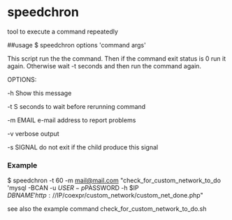 # speedchron
tool to execute a command repeatedly

##usage
$ speedchron options 'command args'

This script run the the command. Then if the command exit status is 0 run it again. 
Otherwise wait -t seconds and then run the command again.

OPTIONS:

   -h           Show this message

   -t S         seconds to wait before rerunning command 

   -m EMAIL     e-mail address to report problems

   -v           verbose output

   -s SIGNAL    do not exit if the child produce this signal

### Example
$ speedchron -t 60 -m mail@mail.com "check_for_custom_network_to_do 'mysql -BCAN -u $USER -p$PASSWORD -h $IP $DBNAME' http://$IP/coexpr/custom_network/custom_net_done.php"

see also the example command check_for_custom_network_to_do.sh


